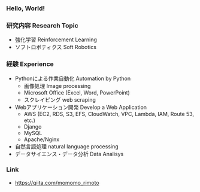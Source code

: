 ### Hello, World!

### 研究内容 Research Topic
- 強化学習 Reinforcement Learning
- ソフトロボティクス Soft Robotics

### 経験 Experience
- Pythonによる作業自動化 Automation by Python
  - 画像処理 Image processing
  - Microsoft Office (Excel, Word, PowerPoint)
  - スクレイピング web scraping
- Webアプリケーション開発 Develop a Web Application
  - AWS (EC2, RDS, S3, EFS, CloudWatch, VPC, Lambda, IAM, Route 53, etc.)
  - Django
  - MySQL
  - Apache/Nginx
- 自然言語処理 natural language processing
- データサイエンス・データ分析 Data Analisys

### Link
- https://qiita.com/momomo_rimoto
<!--
**ryota-mo/ryota-mo** is a ✨ _special_ ✨ repository because its `README.md` (this file) appears on your GitHub profile.

Here are some ideas to get you started:

- 🔭 I’m currently working on ...
- 🌱 I’m currently learning ...
- 👯 I’m looking to collaborate on ...
- 🤔 I’m looking for help with ...
- 💬 Ask me about ...
- 📫 How to reach me: ...
- 😄 Pronouns: ...
- ⚡ Fun fact: ...
-->
